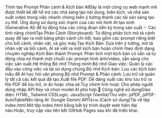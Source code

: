 Trình tạo Prompt Phân cảnh & Kịch bản AIĐây là một công cụ web mạnh mẽ được thiết kế để hỗ trợ các nhà sáng tạo nội dung, biên kịch, và nhà sản xuất video trong việc nhanh chóng biến ý tưởng thành các tài sản sáng tạo cụ thể. Ứng dụng sử dụng sức mạnh của các mô hình AI tạo sinh (Generative AI) để tự động hóa các công đoạn tiền kỳ trong sản xuất.✨ Các tính năng chínhTạo Phân Cảnh (Storyboard): Tự động phân tích mô tả cảnh quay để tạo ra một bảng phân cảnh chi tiết, bao gồm các prompt riêng biệt cho bối cảnh, nhân vật, và góc máy.Tạo Kịch Bản: Dựa trên ý tưởng, mô tả nhân vật và bối cảnh, AI sẽ viết ra một kịch bản hoàn chỉnh theo định dạng chuyên nghiệp.Kịch Bản thành Prompt: Phân tích một kịch bản có sẵn và tự động chia nó thành một chuỗi các prompt hình ảnh/video, sẵn sàng cho việc sản xuất.Hệ thống Bộ nhớ Thông minh:Bộ nhớ Giao việc: Quản lý các đầu vào công việc và tái sử dụng chúng.Bộ nhớ Kịch bản: Lưu các kịch bản mẫu để AI học hỏi văn phong.Bộ nhớ Prompt & Phân cảnh: Lưu trữ và quản lý tất cả các kết quả đã tạo.Xuất file PDF: Dễ dàng xuất các kho lưu trữ ra file PDF để lưu trữ, in ấn hoặc chia sẻ.Tùy chỉnh linh hoạt: Cho phép người dùng nhập API Key và chọn model AI phù hợp.🚀 Công nghệ sử dụngGiao diện: HTML, Tailwind CSSLogic: JavaScript (Vanilla)Thư viện: jsPDF, jsPDF-AutoTableNền tảng AI: Google Gemini APIใช้งาน (Cách sử dụng)Tải về tệp index.html.Mở tệp index.html bằng bất kỳ trình duyệt web hiện đại nào.Hoặc, truy cập vào liên kết GitHub Pages sau khi đã triển khai.
